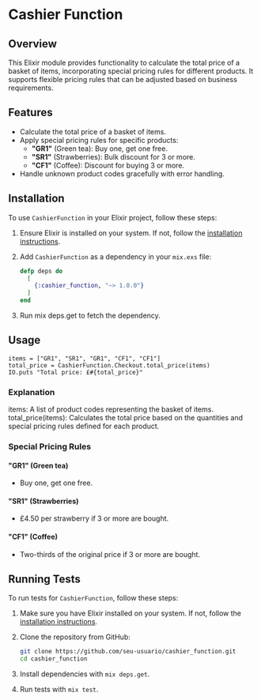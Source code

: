 # Cashier Function

## Overview

This Elixir module provides functionality to calculate the total price of a basket of items, incorporating special pricing rules for different products. It supports flexible pricing rules that can be adjusted based on business requirements.

## Features

- Calculate the total price of a basket of items.
- Apply special pricing rules for specific products:
  - **"GR1"** (Green tea): Buy one, get one free.
  - **"SR1"** (Strawberries): Bulk discount for 3 or more.
  - **"CF1"** (Coffee): Discount for buying 3 or more.
- Handle unknown product codes gracefully with error handling.

## Installation

To use `CashierFunction` in your Elixir project, follow these steps:

1. Ensure Elixir is installed on your system. If not, follow the [installation instructions](https://elixir-lang.org/install.html).
2. Add `CashierFunction` as a dependency in your `mix.exs` file:

   ```elixir
   defp deps do
     [
       {:cashier_function, "~> 1.0.0"}
     ]
   end
   ```

3. Run mix deps.get to fetch the dependency.

## Usage

    
    items = ["GR1", "SR1", "GR1", "CF1", "CF1"]
    total_price = CashierFunction.Checkout.total_price(items)
    IO.puts "Total price: £#{total_price}"
    
### Explanation
items: A list of product codes representing the basket of items.
total_price(items): Calculates the total price based on the quantities and special pricing rules defined for each product.

### Special Pricing Rules

#### "GR1" (Green tea)

- Buy one, get one free.

#### "SR1" (Strawberries)

- £4.50 per strawberry if 3 or more are bought.

#### "CF1" (Coffee)

- Two-thirds of the original price if 3 or more are bought.

## Running Tests

To run tests for `CashierFunction`, follow these steps:

1. Make sure you have Elixir installed on your system. If not, follow the [installation instructions](https://elixir-lang.org/install.html).
2. Clone the repository from GitHub:

   ```sh
   git clone https://github.com/seu-usuario/cashier_function.git
   cd cashier_function
   ```
3. Install dependencies with ```mix deps.get```.
4. Run tests with ```mix test```.

